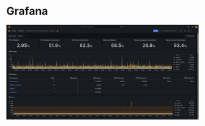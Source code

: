 # Grafana

![alt text](https://raw.githubusercontent.com/caseyrobb/k0s-gitops/master/assets/images/grafana.png)
